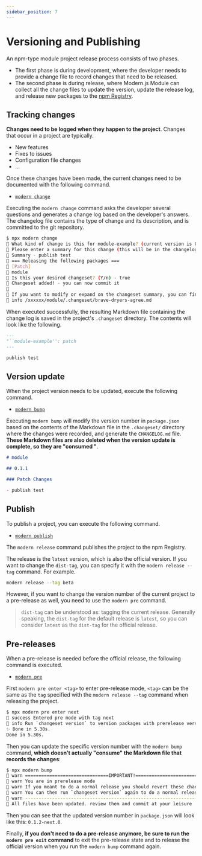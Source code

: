 ```yaml
---
sidebar_position: 7
---
```


# Versioning and Publishing

An npm-type module project release process consists of two phases.

- The first phase is during development, where the developer needs to provide a change file to record changes that need to be released.
- The second phase is during release, where Modern.js Module can collect all the change files to update the version, update the release log, and release new packages to the [npm Registry](https://www.npmjs.com/).

## Tracking changes

**Changes need to be logged when they happen to the project**. Changes that occur in a project are typically.

- New features
- Fixes to issues
- Configuration file changes
- ...

Once these changes have been made, the current changes need to be documented with the following command.

- [`modern change`](/guide/basic/command-preview#modern-change)

Executing the `modern change` command asks the developer several questions and generates a change log based on the developer's answers. The changelog file contains the type of change and its description, and is committed to the git repository.

```bash
$ npx modern change
🦋 What kind of change is this for module-example? (current version is 0.1.0) - patch
🦋 Please enter a summary for this change (this will be in the changelogs). Submit empty line to open external editor
🦋 Summary - publish test
🦋 === Releasing the following packages ===
🦋 [Patch]
🦋 module
🦋 Is this your desired changeset? (Y/n) - true
🦋 Changeset added! - you can now commit it
🦋
🦋 If you want to modify or expand on the changeset summary, you can find it here
🦋 info /xxxxxx/module/.changeset/brave-dryers-agree.md
```

When executed successfully, the resulting Markdown file containing the change log is saved in the project's `.changeset` directory. The contents will look like the following.

```markdown title=".changeset/brave-dryers-agree.md"
---
"``module-example'': patch
---

publish test
```

## Version update

When the project version needs to be updated, execute the following command.

- [`modern bump`](/guide/basic/command-preview#modern-bump)

Executing `modern bump` will modify the version number in `package.json` based on the contents of the Markdown file in the `.changeset/` directory where the changes were recorded, and generate the `CHANGELOG.md` file. **These Markdown files are also deleted when the version update is complete, so they are "consumed "**.

```markdown title="CHANGELOG.md"
# module

## 0.1.1

### Patch Changes

- publish test
```

## Publish

To publish a project, you can execute the following command.

- [`modern publish`](/guide/basic/command-preview#modern-release)

The `modern release` command publishes the project to the npm Registry.

The release is the `latest` version, which is also the official version. If you want to change the `dist-tag`, you can specify it with the `modern release --tag` command. For example.

```bash
modern release --tag beta
```

However, if you want to change the version number of the current project to a pre-release as well, you need to use the `modern pre` command.

> `dist-tag` can be understood as: tagging the current release. Generally speaking, the `dist-tag` for the default release is `latest`, so you can consider `latest` as the `dist-tag` for the official release.

## Pre-releases

When a pre-release is needed before the official release, the following command is executed.

- [`modern pre`](/guide/basic/command-preview#modern-pre)

First `modern pre enter <tag>` to enter pre-release mode, `<tag>` can be the same as the `tag` specified with the `modern release --tag` command when releasing the project.

```bash
$ npx modern pre enter next
🦋 success Entered pre mode with tag next
🦋 info Run `changeset version` to version packages with prerelease versions
✨ Done in 5.30s.
Done in 5.30s.
```

Then you can update the specific version number with the `modern bump` command, **which doesn't actually "consume" the Markdown file that records the changes**:

```bash
$ npx modern bump
🦋 warn ===============================IMPORTANT!===============================
🦋 warn You are in prerelease mode
🦋 warn If you meant to do a normal release you should revert these changes and run `changeset pre exit`
🦋 warn You can then run `changeset version` again to do a normal release
🦋 warn ----------------------------------------------------------------------
🦋 All files have been updated. review them and commit at your leisure
```

Then you can see that the updated version number in `package.json` will look like this: `0.1.2-next.0`.

Finally, **if you don't need to do a pre-release anymore, be sure to run the `modern pre exit` command** to exit the pre-release state and to release the official version when you run the `modern bump` command again.
